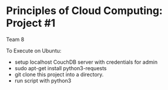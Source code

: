 # Principles of Cloud Computing: Project #1
Team 8

To Execute on Ubuntu:
* setup localhost CouchDB server with credentials for admin
* sudo apt-get install python3-requests
* git clone this project into a directory.
* run script with python3

